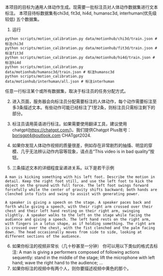 本项目的目标为通用人体动作生成。现需要一批标注员对人体动作数据集进行文本标注。
本项目待标数据集有chi3d, fit3d, hi4d, humansc3d, interhuman(优先级较低) 五个数据集。
1. 运行 
```
python scripts/motion_calibration.py data/motionhub/chi3d/train.json # 标注chi3d
python scripts/motion_calibration.py data/motionhub/fit3d/train.json # 标注fit3d
python scripts/motion_calibration.py data/motionhub/hi4d/train.json # 标注hi4d
python scripts/motion_calibration.py data/motionhub/humansc3d/train.json # 标注humansc3d
python scripts/motion_calibration.py data/motionhub/interhuman/all.json # 标注interhuman
``` 
任意一行标注某个或所有数据集，取决于标注员的任务分配方式。

2. 进入页面，服务器会向标注员分配需要标注的人体动作，每个动作需要标注至多3条描述文本。有些动作可能已经标注了1至2条，则标注员只需标注剩下的部分。

3. 标注员请用英语进行标注。如果需要使用翻译工具，建议使用chatgpt(https://chatgpt.com/)。我们提供Chatgpt Plus账号： borisgpt4@outlook.com
CHATgpt2024.

4. 如果你发现人体动作视频的质量很差，例如存在非常剧烈的抽搐、明显的穿模、几乎无法辨认动作内容等现象，请点击“This video is in bad quality”按钮。

5. 三条描述文本的详细程度呈递进关系。以下是若干示例

`
A man is kicking something with his left foot.
Describe the motion in detail. Keep the right foot still, and use the left foot to kick the object on the ground with full force.
The left foot swings forward forcefully while the center of gravity shifts backward; both hands are clenched into fists and swing to assist with generating power.
`

`
A speaker is giving a speech on the stage.
A speaker paces back and forth while giving a speech, with their right arm crossed over their chest and their left hand resting on their right arm, swinging slightly.
A speaker walks to the left on the stage while facing the audience and giving a speech. The left hand rests on the right arm, with fingers in a lotus shape, as if holding something. The right arm is crossed over the chest, with the fist clenched and the palm facing down. The head occasionally moves from side to side, looking at different sections of the audience.
`

6. 如果你标注的视频非常长（几十秒甚至一分钟） 你可以用以下类似的格式去标注: A man is giving a performers composed of following actions sequently: stand in the middle of the stage; lift the microphone with left hand; wave the right hand to the audience; ...
7. 如果你标注的视频中有两个人，则你要描述视频中黄色的那个。